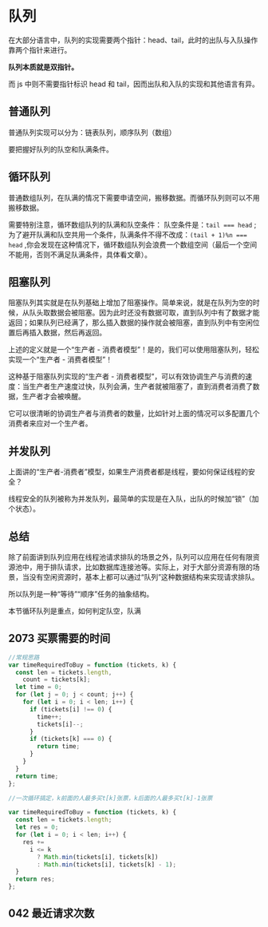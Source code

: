 # 队列

在大部分语言中，队列的实现需要两个指针：head、tail，此时的出队与入队操作靠两个指针来进行。

**队列本质就是双指针。**

而 js 中则不需要指针标识 head 和 tail，因而出队和入队的实现和其他语言有异。

## 普通队列

普通队列实现可以分为：链表队列，顺序队列（数组）

要把握好队列的队空和队满条件。

## 循环队列

普通数组队列，在队满的情况下需要申请空间，搬移数据。而循环队列则可以不用搬移数据。

需要特别注意，循环数组队列的队满和队空条件：
队空条件是：`tail === head` ;为了避开队满和队空共用一个条件，队满条件不得不改成：`(tail + 1)%n === head` ,你会发现在这种情况下，循环数组队列会浪费一个数组空间（最后一个空间不能用，否则不满足队满条件，具体看文章）。

## 阻塞队列

阻塞队列其实就是在队列基础上增加了阻塞操作。简单来说，就是在队列为空的时候，从队头取数据会被阻塞。因为此时还没有数据可取，直到队列中有了数据才能返回；如果队列已经满了，那么插入数据的操作就会被阻塞，直到队列中有空闲位置后再插入数据，然后再返回。

上述的定义就是一个“生产者 - 消费者模型”！是的，我们可以使用阻塞队列，轻松实现一个“生产者 - 消费者模型”！

这种基于阻塞队列实现的“生产者 - 消费者模型”，可以有效协调生产与消费的速度：当生产者生产速度过快，队列会满，生产者就被阻塞了，直到消费者消费了数据，生产者才会被唤醒。

它可以很清晰的协调生产者与消费者的数量，比如针对上面的情况可以多配置几个消费者来应对一个生产者。

## 并发队列

上面讲的“生产者-消费者”模型，如果生产消费者都是线程，要如何保证线程的安全？

线程安全的队列被称为并发队列，最简单的实现是在入队，出队的时候加“锁”（加个状态）。

## 总结

除了前面讲到队列应用在线程池请求排队的场景之外，队列可以应用在任何有限资源池中，用于排队请求，比如数据库连接池等。实际上，对于大部分资源有限的场景，当没有空闲资源时，基本上都可以通过“队列”这种数据结构来实现请求排队。

所以队列是一种“等待”“顺序”任务的抽象结构。

本节循环队列是重点，如何判定队空，队满

## 2073 买票需要的时间

```js
//常规思路
var timeRequiredToBuy = function (tickets, k) {
  const len = tickets.length,
    count = tickets[k];
  let time = 0;
  for (let j = 0; j < count; j++) {
    for (let i = 0; i < len; i++) {
      if (tickets[i] !== 0) {
        time++;
        tickets[i]--;
      }
      if (tickets[k] === 0) {
        return time;
      }
    }
  }
  return time;
};
```

```js
//一次循环搞定，k前面的人最多买t[k]张票，k后面的人最多买t[k]-1张票

var timeRequiredToBuy = function (tickets, k) {
  const len = tickets.length;
  let res = 0;
  for (let i = 0; i < len; i++) {
    res +=
      i <= k
        ? Math.min(tickets[i], tickets[k])
        : Math.min(tickets[i], tickets[k] - 1);
  }
  return res;
};
```

## 042 最近请求次数
